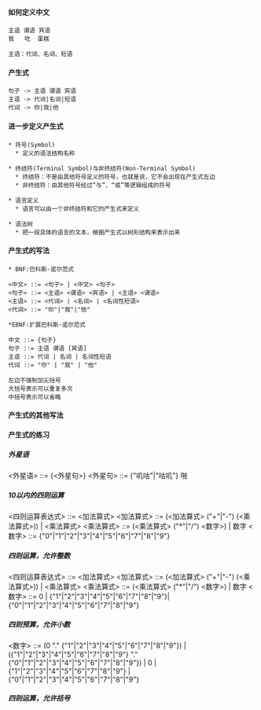 #### 如何定义中文
```
主语 谓语 宾语
我   吃  蛋糕

主语：代词、名词、短语
```

#### 产生式
```
句子 -> 主语 谓语 宾语
主语 -> 代词|名词|短语
代词 -> 你|我|他
```

#### 进一步定义产生式
```
* 符号(Symbol)
  * 定义的语法结构名称

* 终结符(Terminal Symbol)与非终结符(Non-Terminal Symbol)
  * 终结符：不是由其他符号定义的符号，也就是说，它不会出现在产生式左边
  * 非终结符：由其他符号经过“与”、“或”等逻辑组成的符号

* 语言定义
  * 语言可以由一个非终结符和它的产生式来定义

* 语法树
  * 把一段具体的语言的文本，根据产生式以树形结构来表示出来

```

#### 产生式的写法
```
* BNF:巴科斯-诺尔范式

<中文> ::= <句子> | <中文> <句子>
<句子> ::= <主语> <谓语> <宾语> | <主语> <谓语>
<主语> ::= <代词> | <名词> | <名词性短语>
<代词> ::= "你"|"我"|"他"

*EBNF:扩展巴科斯-诺尔范式

中文 ::= {句子}
句子 ::= 主语 谓语 [宾语]
主语 ::= 代词 | 名词 | 名词性短语
代词 ::= "你" | "我" | "他"

左边不强制加尖括号
大括号表示可以重复多次
中括号表示可以省略
```

#### 产生式的其他写法

#### 产生式的练习
##### 外星语
<外星语> ::= {<外星句>}
<外星句> ::= {"叽咕"|"咕叽"} 啪

##### 10以内的四则运算
<四则运算表达式> ::= <加法算式>
<加法算式> ::= (<加法算式> ("+"|"-") (<乘法算式>)) | <乘法算式>
<乘法算式> ::= (<乘法算式> ("*"|"/") <数字>) | 数字
<数字> ::= {"0"|"1"|"2"|"3"|"4"|"5"|"6"|"7"|"8"|"9"}

##### 四则运算，允许整数
<四则运算表达式> ::= <加法算式>
<加法算式> ::= (<加法算式> ("+"|"-") (<乘法算式>)) | <乘法算式>
<乘法算式> ::= (<乘法算式> ("*"|"/") <数字>) | 数字
<数字> ::= 0 | {"1"|"2"|"3"|"4"|"5"|"6"|"7"|"8"|"9"}|{"0"|"1"|"2"|"3"|"4"|"5"|"6"|"7"|"8"|"9"}

##### 四则预算，允许小数
<数字> ::= (0 "." {"1"|"2"|"3"|"4"|"5"|"6"|"7"|"8"|"9"}) | ({"1"|"2"|"3"|"4"|"5"|"6"|"7"|"8"|"9"} "." {"0"|"1"|"2"|"3"|"4"|"5"|"6"|"7"|"8"|"9"}) | 0 | {"1"|"2"|"3"|"4"|"5"|"6"|"7"|"8"|"9"} | {"0"|"1"|"2"|"3"|"4"|"5"|"6"|"7"|"8"|"9"}

##### 四则运算，允许括号